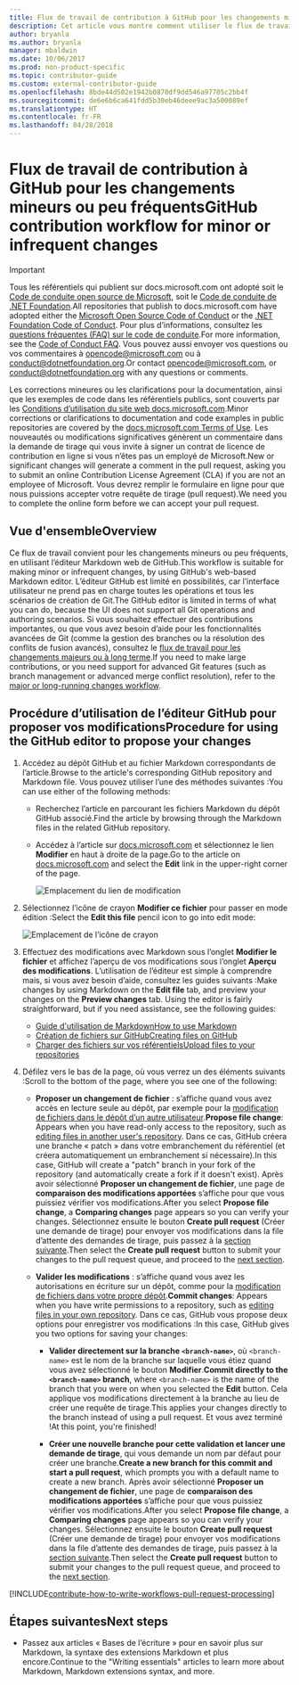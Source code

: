```yaml
---
title: Flux de travail de contribution à GitHub pour les changements mineurs ou peu fréquents
description: Cet article vous montre comment utiliser le flux de travail de contributeur « mineur » pour contribuer aux articles de docs.microsoft.com.
author: bryanla
ms.author: bryanla
manager: mbaldwin
ms.date: 10/06/2017
ms.prod: non-product-specific
ms.topic: contributor-guide
ms.custom: external-contributor-guide
ms.openlocfilehash: 8bde44d502e1942b0870df9dd546a97705c2bb4f
ms.sourcegitcommit: de6e6b6ca641fdd5b30eb46deee9ac3a500089ef
ms.translationtype: HT
ms.contentlocale: fr-FR
ms.lasthandoff: 04/28/2018
---
```

# <a name="github-contribution-workflow-for-minor-or-infrequent-changes"></a><span data-ttu-id="f553a-103">Flux de travail de contribution à GitHub pour les changements mineurs ou peu fréquents</span><span class="sxs-lookup"><span data-stu-id="f553a-103">GitHub contribution workflow for minor or infrequent changes</span></span>

> [!IMPORTANT]
> <span data-ttu-id="f553a-104">Tous les référentiels qui publient sur docs.microsoft.com ont adopté soit le [Code de conduite open source de Microsoft](https://opensource.microsoft.com/codeofconduct/), soit le [Code de conduite de .NET Foundation](https://dotnetfoundation.org/code-of-conduct).</span><span class="sxs-lookup"><span data-stu-id="f553a-104">All repositories that publish to docs.microsoft.com have adopted either the [Microsoft Open Source Code of Conduct](https://opensource.microsoft.com/codeofconduct/) or the [.NET Foundation Code of Conduct](https://dotnetfoundation.org/code-of-conduct).</span></span> <span data-ttu-id="f553a-105">Pour plus d’informations, consultez les [questions fréquentes (FAQ) sur le code de conduite](https://opensource.microsoft.com/codeofconduct/faq/).</span><span class="sxs-lookup"><span data-stu-id="f553a-105">For more information, see the [Code of Conduct FAQ](https://opensource.microsoft.com/codeofconduct/faq/).</span></span> <span data-ttu-id="f553a-106">Vous pouvez aussi envoyer vos questions ou vos commentaires à [opencode@microsoft.com](mailto:opencode@microsoft.com) ou à [conduct@dotnetfoundation.org](mailto:conduct@dotnetfoundation.org).</span><span class="sxs-lookup"><span data-stu-id="f553a-106">Or contact [opencode@microsoft.com](mailto:opencode@microsoft.com), or [conduct@dotnetfoundation.org](mailto:conduct@dotnetfoundation.org) with any questions or comments.</span></span><br>
>
> <span data-ttu-id="f553a-107">Les corrections mineures ou les clarifications pour la documentation, ainsi que les exemples de code dans les référentiels publics, sont couverts par les [Conditions d’utilisation du site web docs.microsoft.com](https://docs.microsoft.com/legal/termsofuse).</span><span class="sxs-lookup"><span data-stu-id="f553a-107">Minor corrections or clarifications to documentation and code examples in public repositories are covered by the [docs.microsoft.com Terms of Use](https://docs.microsoft.com/legal/termsofuse).</span></span> <span data-ttu-id="f553a-108">Les nouveautés ou modifications significatives génèrent un commentaire dans la demande de tirage qui vous invite à signer un contrat de licence de contribution en ligne si vous n’êtes pas un employé de Microsoft.</span><span class="sxs-lookup"><span data-stu-id="f553a-108">New or significant changes will generate a comment in the pull request, asking you to submit an online Contribution License Agreement (CLA) if you are not an employee of Microsoft.</span></span> <span data-ttu-id="f553a-109">Vous devrez remplir le formulaire en ligne pour que nous puissions accepter votre requête de tirage (pull request).</span><span class="sxs-lookup"><span data-stu-id="f553a-109">We need you to complete the online form before we can accept your pull request.</span></span>

## <a name="overview"></a><span data-ttu-id="f553a-110">Vue d'ensemble</span><span class="sxs-lookup"><span data-stu-id="f553a-110">Overview</span></span>

<span data-ttu-id="f553a-111">Ce flux de travail convient pour les changements mineurs ou peu fréquents, en utilisant l’éditeur Markdown web de GitHub.</span><span class="sxs-lookup"><span data-stu-id="f553a-111">This workflow is suitable for making minor or infrequent changes, by using GitHub's web-based Markdown editor.</span></span> <span data-ttu-id="f553a-112">L’éditeur GitHub est limité en possibilités, car l’interface utilisateur ne prend pas en charge toutes les opérations et tous les scénarios de création de Git.</span><span class="sxs-lookup"><span data-stu-id="f553a-112">The GitHub editor is limited in terms of what you can do, because the UI does not support all Git operations and authoring scenarios.</span></span> <span data-ttu-id="f553a-113">Si vous souhaitez effectuer des contributions importantes, ou que vous avez besoin d’aide pour les fonctionnalités avancées de Git (comme la gestion des branches ou la résolution des conflits de fusion avancés), consultez le [flux de travail pour les changements majeurs ou à long terme](full-workflow.md).</span><span class="sxs-lookup"><span data-stu-id="f553a-113">If you need to make large contributions, or you need support for advanced Git features (such as branch management or advanced merge conflict resolution), refer to the [major or long-running changes workflow](full-workflow.md).</span></span>

## <a name="procedure-for-using-the-github-editor-to-propose-your-changes"></a><span data-ttu-id="f553a-114">Procédure d’utilisation de l’éditeur GitHub pour proposer vos modifications</span><span class="sxs-lookup"><span data-stu-id="f553a-114">Procedure for using the GitHub editor to propose your changes</span></span>

1. <span data-ttu-id="f553a-115">Accédez au dépôt GitHub et au fichier Markdown correspondants de l’article.</span><span class="sxs-lookup"><span data-stu-id="f553a-115">Browse to the article's corresponding GitHub repository and Markdown file.</span></span> <span data-ttu-id="f553a-116">Vous pouvez utiliser l’une des méthodes suivantes :</span><span class="sxs-lookup"><span data-stu-id="f553a-116">You can use either of the following methods:</span></span>

   - <span data-ttu-id="f553a-117">Recherchez l’article en parcourant les fichiers Markdown du dépôt GitHub associé.</span><span class="sxs-lookup"><span data-stu-id="f553a-117">Find the article by browsing through the Markdown files in the related GitHub repository.</span></span>
   - <span data-ttu-id="f553a-118">Accédez à l’article sur [docs.microsoft.com](https://docs.microsoft.com/) et sélectionnez le lien **Modifier** en haut à droite de la page.</span><span class="sxs-lookup"><span data-stu-id="f553a-118">Go to the article on [docs.microsoft.com](https://docs.microsoft.com/) and select the **Edit** link in the upper-right corner of the page.</span></span>

     ![Emplacement du lien de modification](./media/light-workflow/contributetogit.png)

2. <span data-ttu-id="f553a-120">Sélectionnez l’icône de crayon **Modifier ce fichier** pour passer en mode édition :</span><span class="sxs-lookup"><span data-stu-id="f553a-120">Select the **Edit this file** pencil icon to go into edit mode:</span></span>

    ![Emplacement de l’icône de crayon](./media/light-workflow/editicon.png)

3. <span data-ttu-id="f553a-122">Effectuez des modifications avec Markdown sous l’onglet **Modifier le fichier** et affichez l’aperçu de vos modifications sous l’onglet **Aperçu des modifications**. L’utilisation de l’éditeur est simple à comprendre mais, si vous avez besoin d’aide, consultez les guides suivants :</span><span class="sxs-lookup"><span data-stu-id="f553a-122">Make changes by using Markdown on the **Edit file** tab, and preview your changes on the **Preview changes** tab. Using the editor is fairly straightforward, but if you need assistance, see the following guides:</span></span>

   - [<span data-ttu-id="f553a-123">Guide d'utilisation de Markdown</span><span class="sxs-lookup"><span data-stu-id="f553a-123">How to use Markdown</span></span>](how-to-write-use-markdown.md)
   - [<span data-ttu-id="f553a-124">Création de fichiers sur GitHub</span><span class="sxs-lookup"><span data-stu-id="f553a-124">Creating files on GitHub</span></span>](https://github.com/blog/1327-creating-files-on-github)
   - [<span data-ttu-id="f553a-125">Charger des fichiers sur vos référentiels</span><span class="sxs-lookup"><span data-stu-id="f553a-125">Upload files to your repositories</span></span>](https://github.com/blog/2105-upload-files-to-your-repositories)

4. <span data-ttu-id="f553a-126">Défilez vers le bas de la page, où vous verrez un des éléments suivants :</span><span class="sxs-lookup"><span data-stu-id="f553a-126">Scroll to the bottom of the page, where you see one of the following:</span></span>

   - <span data-ttu-id="f553a-127">**Proposer un changement de fichier** : s’affiche quand vous avez accès en lecture seule au dépôt, par exemple pour la [modification de fichiers dans le dépôt d’un autre utilisateur](https://help.github.com/articles/editing-files-in-another-user-s-repository/).</span><span class="sxs-lookup"><span data-stu-id="f553a-127">**Propose file change**: Appears when you have read-only access to the repository, such as [editing files in another user's repository](https://help.github.com/articles/editing-files-in-another-user-s-repository/).</span></span> <span data-ttu-id="f553a-128">Dans ce cas, GitHub créera une branche « patch » dans votre embranchement du référentiel (et créera automatiquement un embranchement si nécessaire).</span><span class="sxs-lookup"><span data-stu-id="f553a-128">In this case, GitHub will create a "patch" branch in your fork of the repository (and automatically create a fork if it doesn't exist).</span></span> <span data-ttu-id="f553a-129">Après avoir sélectionné **Proposer un changement de fichier**, une page de **comparaison des modifications apportées** s’affiche pour que vous puissiez vérifier vos modifications.</span><span class="sxs-lookup"><span data-stu-id="f553a-129">After you select **Propose file change**, a **Comparing changes** page appears so you can verify your changes.</span></span> <span data-ttu-id="f553a-130">Sélectionnez ensuite le bouton **Create pull request** (Créer une demande de tirage) pour envoyer vos modifications dans la file d’attente des demandes de tirage, puis passez à la [section suivante](#pull-request-processing).</span><span class="sxs-lookup"><span data-stu-id="f553a-130">Then select the **Create pull request** button to submit your changes to the pull request queue, and proceed to the [next section](#pull-request-processing).</span></span>

   - <span data-ttu-id="f553a-131">**Valider les modifications** : s’affiche quand vous avez les autorisations en écriture sur un dépôt, comme pour la [modification de fichiers dans votre propre dépôt](https://help.github.com/articles/editing-files-in-your-repository/).</span><span class="sxs-lookup"><span data-stu-id="f553a-131">**Commit changes**: Appears when you have write permissions to a repository, such as [editing files in your own repository](https://help.github.com/articles/editing-files-in-your-repository/).</span></span> <span data-ttu-id="f553a-132">Dans ce cas, GitHub vous propose deux options pour enregistrer vos modifications :</span><span class="sxs-lookup"><span data-stu-id="f553a-132">In this case, GitHub gives you two options for saving your changes:</span></span>

     - <span data-ttu-id="f553a-133">**Valider directement sur la branche `<branch-name>`**, où `<branch-name>` est le nom de la branche sur laquelle vous étiez quand vous avez sélectionné le bouton **Modifier**.</span><span class="sxs-lookup"><span data-stu-id="f553a-133">**Commit directly to the `<branch-name>` branch**, where `<branch-name>` is the name of the branch that you were on when you selected the **Edit** button.</span></span> <span data-ttu-id="f553a-134">Cela applique vos modifications directement à la branche au lieu de créer une requête de tirage.</span><span class="sxs-lookup"><span data-stu-id="f553a-134">This applies your changes directly to the branch instead of using a pull request.</span></span> <span data-ttu-id="f553a-135">Et vous avez terminé !</span><span class="sxs-lookup"><span data-stu-id="f553a-135">At this point, you're finished!</span></span>

     - <span data-ttu-id="f553a-136">**Créer une nouvelle branche pour cette validation et lancer une demande de tirage**, qui vous demande un nom par défaut pour créer une branche.</span><span class="sxs-lookup"><span data-stu-id="f553a-136">**Create a new branch for this commit and start a pull request**, which prompts you with a default name to create a new branch.</span></span> <span data-ttu-id="f553a-137">Après avoir sélectionné **Proposer un changement de fichier**, une page de **comparaison des modifications apportées** s’affiche pour que vous puissiez vérifier vos modifications.</span><span class="sxs-lookup"><span data-stu-id="f553a-137">After you select **Propose file change**, a **Comparing changes** page appears so you can verify your changes.</span></span> <span data-ttu-id="f553a-138">Sélectionnez ensuite le bouton **Create pull request** (Créer une demande de tirage) pour envoyer vos modifications dans la file d’attente des demandes de tirage, puis passez à la [section suivante](#pull-request-processing).</span><span class="sxs-lookup"><span data-stu-id="f553a-138">Then select the **Create pull request** button to submit your changes to the pull request queue, and proceed to the [next section](#pull-request-processing).</span></span>

[!INCLUDE[contribute-how-to-write-workflows-pull-request-processing](includes/contribute-how-to-write-workflows-pull-request-processing.md)]

## <a name="next-steps"></a><span data-ttu-id="f553a-139">Étapes suivantes</span><span class="sxs-lookup"><span data-stu-id="f553a-139">Next steps</span></span>

- <span data-ttu-id="f553a-140">Passez aux articles « Bases de l’écriture » pour en savoir plus sur Markdown, la syntaxe des extensions Markdown et plus encore.</span><span class="sxs-lookup"><span data-stu-id="f553a-140">Continue to the "Writing essentials" articles to learn more about Markdown, Markdown extensions syntax, and more.</span></span>
